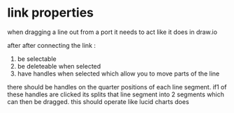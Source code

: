 # link properties

when dragging a line out from a port it needs to act like it does in draw.io 

after after connecting the link :

1. be selectable
2. be deleteable when selected
3. have handles when selected which allow you to move parts of the line

there should be handles on the quarter positions of each line segment. if1 of these handles are clicked its splits that line segment into 2 segments
which can then be dragged. this should operate like lucid charts does
